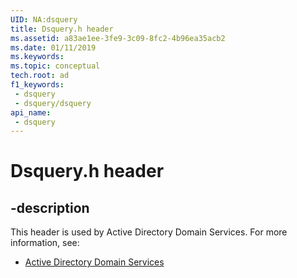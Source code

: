 ```yaml
---
UID: NA:dsquery
title: Dsquery.h header
ms.assetid: a83ae1ee-3fe9-3c09-8fc2-4b96ea35acb2
ms.date: 01/11/2019
ms.keywords: 
ms.topic: conceptual
tech.root: ad
f1_keywords:
 - dsquery
 - dsquery/dsquery
api_name:
 - dsquery
---
```


# Dsquery.h header


## -description

This header is used by Active Directory Domain Services. For more information, see:

- [Active Directory Domain Services](../_ad/index.md)

